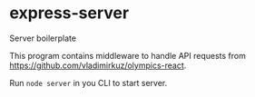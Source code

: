 # express-server

Server boilerplate

This program contains middleware to handle API requests from https://github.com/vladimirkuz/olympics-react.

Run ```node server``` in you CLI to start server.
